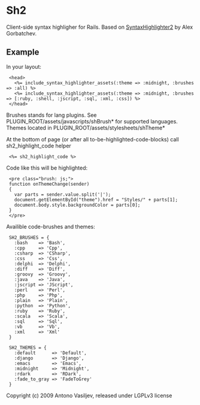 # Sh2

Client-side syntax highligher for Rails.
Based on [SyntaxHighlighter2](http://alexgorbatchev.com/wiki/SyntaxHighlighter) by Alex Gorbatchev.

## Example

In your layout:

     <head>
       <%= include_syntax_highlighter_assets(:theme => :midnight, :brushes => :all) %>
       <%= include_syntax_highlighter_assets(:theme => :midnight, :brushes => [:ruby, :shell, :jscript, :sql, :xml, :css]) %>
     </head>

Brushes stands for lang plugins. See PLUGIN\_ROOT/assets/javascripts/shBrush\* for supported languages.
Themes located in PLUGIN\_ROOT/assets/stylesheets/shTheme\*

At the bottom of page (or after all to-be-highlighted-code-blocks) call sh2\_highlight\_code helper

     <%= sh2_highlight_code %> 

Code like this will be highlighted:

     <pre class="brush: js;"> 
     function onThemeChange(sender)
     {
       var parts = sender.value.split('|');
       document.getElementById("theme").href = "Styles/" + parts[1];
       document.body.style.backgroundColor = parts[0];
     }
     </pre> 

Availible code-brushes and themes:

     SH2_BRUSHES = {
       :bash    => 'Bash',
       :cpp     => 'Cpp',
       :csharp  => 'CSharp',
       :css     => 'Css',
       :delphi  => 'Delphi',
       :diff    => 'Diff',
       :groovy  => 'Groovy',
       :java    => 'Java',
       :jscript => 'JScript',
       :perl    => 'Perl',
       :php     => 'Php',
       :plain   => 'Plain',
       :python  => 'Python',
       :ruby    => 'Ruby',
       :scala   => 'Scala',
       :sql     => 'Sql',
       :vb      => 'Vb',
       :xml     => 'Xml'
     }

     SH2_THEMES = {
       :default      => 'Default',
       :django       => 'Django',
       :emacs        => 'Emacs',
       :midnight     => 'Midnight',
       :rdark        => 'RDark',
       :fade_to_gray => 'FadeToGrey'
     }


Copyright (c) 2009 Antono Vasiljev, released under LGPLv3 license
